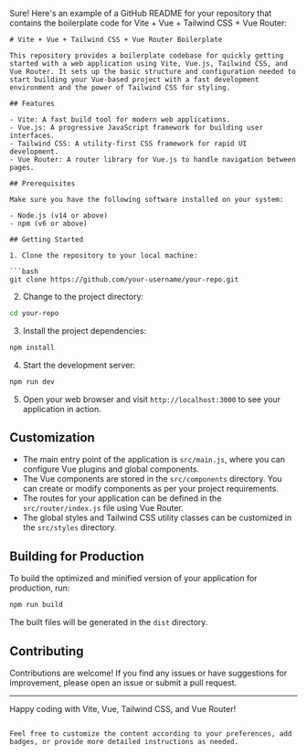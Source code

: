Sure! Here's an example of a GitHub README for your repository that contains the boilerplate code for Vite + Vue + Tailwind CSS + Vue Router:

````
# Vite + Vue + Tailwind CSS + Vue Router Boilerplate

This repository provides a boilerplate codebase for quickly getting started with a web application using Vite, Vue.js, Tailwind CSS, and Vue Router. It sets up the basic structure and configuration needed to start building your Vue-based project with a fast development environment and the power of Tailwind CSS for styling.

## Features

- Vite: A fast build tool for modern web applications.
- Vue.js: A progressive JavaScript framework for building user interfaces.
- Tailwind CSS: A utility-first CSS framework for rapid UI development.
- Vue Router: A router library for Vue.js to handle navigation between pages.

## Prerequisites

Make sure you have the following software installed on your system:

- Node.js (v14 or above)
- npm (v6 or above)

## Getting Started

1. Clone the repository to your local machine:

```bash
git clone https://github.com/your-username/your-repo.git
````

2. Change to the project directory:

```bash
cd your-repo
```

3. Install the project dependencies:

```bash
npm install
```

4. Start the development server:

```bash
npm run dev
```

5. Open your web browser and visit `http://localhost:3000` to see your application in action.

## Customization

- The main entry point of the application is `src/main.js`, where you can configure Vue plugins and global components.
- The Vue components are stored in the `src/components` directory. You can create or modify components as per your project requirements.
- The routes for your application can be defined in the `src/router/index.js` file using Vue Router.
- The global styles and Tailwind CSS utility classes can be customized in the `src/styles` directory.

## Building for Production

To build the optimized and minified version of your application for production, run:

```bash
npm run build
```

The built files will be generated in the `dist` directory.

## Contributing

Contributions are welcome! If you find any issues or have suggestions for improvement, please open an issue or submit a pull request.

---

Happy coding with Vite, Vue, Tailwind CSS, and Vue Router!

```

Feel free to customize the content according to your preferences, add badges, or provide more detailed instructions as needed.
```
